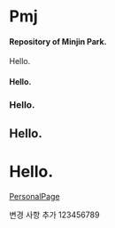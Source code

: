 # Pmj

#### Repository of Minjin Park. <p>
Hello.  
#### Hello.
### Hello.
## Hello.
# Hello.

[PersonalPage](https://brave-flower-0da55d300.3.azurestaticapps.net/)


변경 사항 추가 123456789
